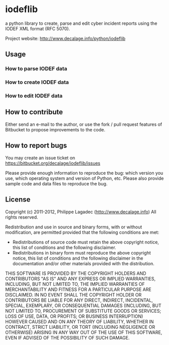 iodeflib
========

a python library to create, parse and edit cyber incident reports using the
IODEF XML format (RFC 5070).

Project website: <http://www.decalage.info/python/iodeflib>

Usage
-----

### How to parse IODEF data

### How to create IODEF data

### How to edit IODEF data


How to contribute
-----------------

Either send an e-mail to the author, or use the fork / pull request features of
Bitbucket to propose improvements to the code.

How to report bugs
------------------

You may create an issue ticket on <https://bitbucket.org/decalage/iodeflib/issues>

Please provide enough information to reproduce the bug: which version you use,
which operating system and version of Python, etc. Please also provide sample
code and data files to reproduce the bug.

License
-------

Copyright (c) 2011-2012, Philippe Lagadec (<http://www.decalage.info>)
All rights reserved.

Redistribution and use in source and binary forms, with or without modification,
are permitted provided that the following conditions are met:

 * Redistributions of source code must retain the above copyright notice, this
   list of conditions and the following disclaimer.
 * Redistributions in binary form must reproduce the above copyright notice,
   this list of conditions and the following disclaimer in the documentation
   and/or other materials provided with the distribution.

THIS SOFTWARE IS PROVIDED BY THE COPYRIGHT HOLDERS AND CONTRIBUTORS "AS IS" AND
ANY EXPRESS OR IMPLIED WARRANTIES, INCLUDING, BUT NOT LIMITED TO, THE IMPLIED
WARRANTIES OF MERCHANTABILITY AND FITNESS FOR A PARTICULAR PURPOSE ARE
DISCLAIMED. IN NO EVENT SHALL THE COPYRIGHT HOLDER OR CONTRIBUTORS BE LIABLE
FOR ANY DIRECT, INDIRECT, INCIDENTAL, SPECIAL, EXEMPLARY, OR CONSEQUENTIAL
DAMAGES (INCLUDING, BUT NOT LIMITED TO, PROCUREMENT OF SUBSTITUTE GOODS OR
SERVICES; LOSS OF USE, DATA, OR PROFITS; OR BUSINESS INTERRUPTION) HOWEVER
CAUSED AND ON ANY THEORY OF LIABILITY, WHETHER IN CONTRACT, STRICT LIABILITY,
OR TORT (INCLUDING NEGLIGENCE OR OTHERWISE) ARISING IN ANY WAY OUT OF THE USE
OF THIS SOFTWARE, EVEN IF ADVISED OF THE POSSIBILITY OF SUCH DAMAGE.
